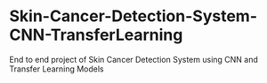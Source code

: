 # Skin-Cancer-Detection-System-CNN-TransferLearning
End to end project of Skin Cancer Detection System using CNN and Transfer Learning Models
